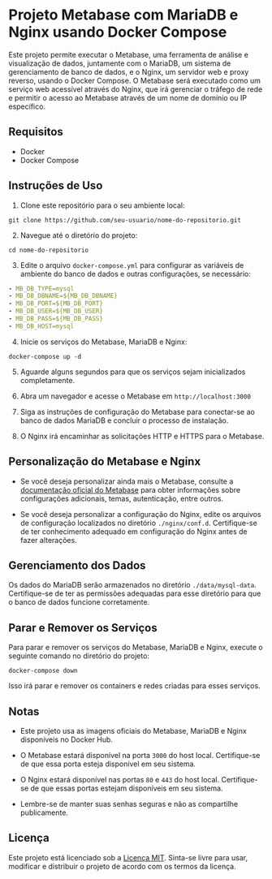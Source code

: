 # Projeto Metabase com MariaDB e Nginx usando Docker Compose

Este projeto permite executar o Metabase, uma ferramenta de análise e visualização de dados, juntamente com o MariaDB, um sistema de gerenciamento de banco de dados, e o Nginx, um servidor web e proxy reverso, usando o Docker Compose. O Metabase será executado como um serviço web acessível através do Nginx, que irá gerenciar o tráfego de rede e permitir o acesso ao Metabase através de um nome de domínio ou IP específico.

## Requisitos

- Docker
- Docker Compose

## Instruções de Uso

1. Clone este repositório para o seu ambiente local:

```
git clone https://github.com/seu-usuario/nome-do-repositorio.git
```

2. Navegue até o diretório do projeto:

```
cd nome-do-repositorio
```

3. Edite o arquivo `docker-compose.yml` para configurar as variáveis de ambiente do banco de dados e outras configurações, se necessário:

```yaml
- MB_DB_TYPE=mysql
- MB_DB_DBNAME=${MB_DB_DBNAME}
- MB_DB_PORT=${MB_DB_PORT}
- MB_DB_USER=${MB_DB_USER}
- MB_DB_PASS=${MB_DB_PASS}
- MB_DB_HOST=mysql
```

4. Inicie os serviços do Metabase, MariaDB e Nginx:

```
docker-compose up -d
```

5. Aguarde alguns segundos para que os serviços sejam inicializados completamente.

6. Abra um navegador e acesse o Metabase em `http://localhost:3000`

7. Siga as instruções de configuração do Metabase para conectar-se ao banco de dados MariaDB e concluir o processo de instalação.

8. O Nginx irá encaminhar as solicitações HTTP e HTTPS para o Metabase.

## Personalização do Metabase e Nginx

- Se você deseja personalizar ainda mais o Metabase, consulte a [documentação oficial do Metabase](https://www.metabase.com/docs/latest/) para obter informações sobre configurações adicionais, temas, autenticação, entre outros.

- Se você deseja personalizar a configuração do Nginx, edite os arquivos de configuração localizados no diretório `./nginx/conf.d`. Certifique-se de ter conhecimento adequado em configuração do Nginx antes de fazer alterações.

## Gerenciamento dos Dados

Os dados do MariaDB serão armazenados no diretório `./data/mysql-data`. Certifique-se de ter as permissões adequadas para esse diretório para que o banco de dados funcione corretamente.

## Parar e Remover os Serviços

Para parar e remover os serviços do Metabase, MariaDB e Nginx, execute o seguinte comando no diretório do projeto:

```
docker-compose down
```

Isso irá parar e remover os containers e redes criadas para esses serviços.

## Notas

- Este projeto usa as imagens oficiais do Metabase, MariaDB e Nginx disponíveis no Docker Hub.

- O Metabase estará disponível na porta `3000` do host local. Certifique-se de que essa porta esteja disponível em seu sistema.

- O Nginx estará disponível nas portas `80` e `443` do host local. Certifique-se de que essas portas estejam disponíveis em seu sistema.

- Lembre-se de manter suas senhas seguras e não as compartilhe publicamente.

## Licença

Este projeto está licenciado sob a [Licença MIT](LICENSE). Sinta-se livre para usar, modificar e distribuir o projeto de acordo com os termos da licença.
